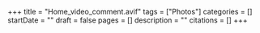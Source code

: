 +++
title = "Home_video_comment.avif"
tags = ["Photos"]
categories = []
startDate = ""
draft = false
pages = []
description = ""
citations = []
+++
